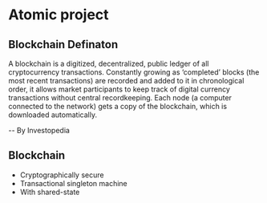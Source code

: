 # Atomic project

## Blockchain Definaton

A blockchain is a digitized, decentralized, public ledger of all cryptocurrency transactions. Constantly growing as ‘completed’ blocks (the most recent transactions) are recorded and added to it in chronological order, it allows market participants to keep track of digital currency transactions without central recordkeeping. Each node (a computer connected to the network) gets a copy of the blockchain, which is downloaded automatically.

-- By Investopedia

## Blockchain 
 - Cryptographically secure
 - Transactional singleton machine
 - With shared-state
 